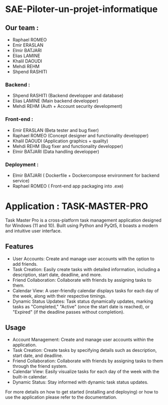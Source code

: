 # SAE-Piloter-un-projet-informatique
## Our team :
 - Raphael ROMEO
 - Emir ERASLAN
 - Elmir BATJARI
 - Elias LAMINE
 - Khalil DAOUDI
 - Mehdi REHM
 - Shpend RASHITI

### Backend : 
 - Shpend RASHITI (Backend developper and database) 
 - Elias LAMINE (Main backend developper)
 - Mehdi REHM (Auth + Account security development)

### Front-end :
 - Emir ERASLAN (Beta tester and bug fixer)
 - Raphael ROMEO (Concept designer and functionality developper)
 - Khalil DAOUDI (Application graphics + quality)
 - Mehdi REHM (Bug fixer and functionality developper)
 - Elmir BATJARI (Data handling developper)
### Deployment :
 - Elmir BATJARI ( Dockerfile + Dockercompose environment for backend service)
 - Raphael ROMEO ( Front-end app packaging into .exe)

# Application : TASK-MASTER-PRO

Task Master Pro is a cross-platform task management application designed for Windows (11 and 10). Built using Python and PyQt5, it boasts a modern and intuitive user interface.

## Features
- User Accounts: Create and manage user accounts with the option to add friends.
- Task Creation: Easily create tasks with detailed information, including a description, start date, deadline, and more.
- Friend Collaboration: Collaborate with friends by assigning tasks to them.
- Calendar View: A user-friendly calendar displays tasks for each day of the week, along with their respective timings.
- Dynamic Status Updates: Task status dynamically updates, marking tasks as "Completed," "Active" (once the start date is reached), or "Expired" (if the deadline passes without completion).

## Usage
 - Account Management: Create and manage user accounts within the application.
 - Task Creation: Create tasks by specifying details such as description, start date, and deadline.
 - Friend Collaboration: Collaborate with friends by assigning tasks to them through the friend system.
 - Calendar View: Easily visualize tasks for each day of the week with the built-in calendar.
 - Dynamic Status: Stay informed with dynamic task status updates.

For more details on how to get started (installing and deploying) or how to use the application please refer to the documentation.
